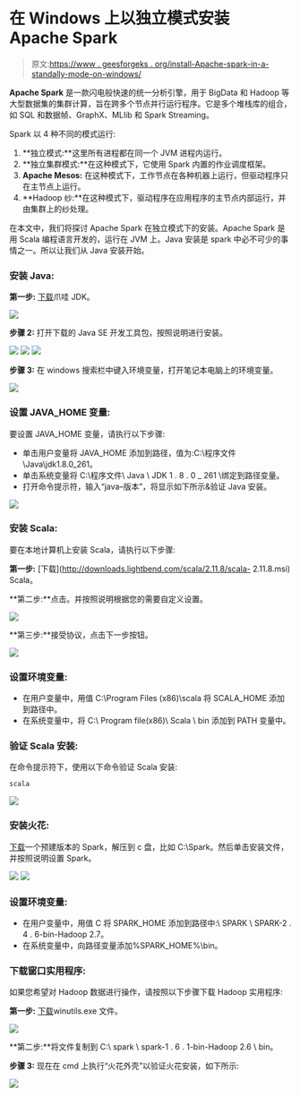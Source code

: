 # 在 Windows 上以独立模式安装 Apache Spark

> 原文:[https://www . geesforgeks . org/install-Apache-spark-in-a-standally-mode-on-windows/](https://www.geeksforgeeks.org/install-apache-spark-in-a-standalone-mode-on-windows/)

**Apache Spark** 是一款闪电般快速的统一分析引擎，用于 BigData 和 Hadoop 等大型数据集的集群计算，旨在跨多个节点并行运行程序。它是多个堆栈库的组合，如 SQL 和数据帧、GraphX、MLlib 和 Spark Streaming。

Spark 以 4 种不同的模式运行:

1.  **独立模式:**这里所有进程都在同一个 JVM 进程内运行。
2.  **独立集群模式:**在这种模式下，它使用 Spark 内置的作业调度框架。
3.  **Apache Mesos:** 在这种模式下，工作节点在各种机器上运行，但驱动程序只在主节点上运行。
4.  **Hadoop 纱:**在这种模式下，驱动程序在应用程序的主节点内部运行，并由集群上的纱处理。

在本文中，我们将探讨 Apache Spark 在独立模式下的安装。Apache Spark 是用 Scala 编程语言开发的，运行在 JVM 上。Java 安装是 spark 中必不可少的事情之一。所以让我们从 Java 安装开始。

### 安装 Java:

**第一步:** [下载](https://www.oracle.com/in/java/technologies/javase-jdk15-downloads.html)爪哇 JDK。

![](img/66090d5992a52584c4c14c76f0ce9ba6.png)

**步骤 2:** 打开下载的 Java SE 开发工具包，按照说明进行安装。

![](img/21da141fe3b1ba2c33ace0f560ab7af4.png) ![](img/823ed3f140a974ed01663e3f01e4e9cf.png) ![](img/ac479f559a6d9171f8e184838132a337.png)

**步骤 3:** 在 windows 搜索栏中键入环境变量，打开笔记本电脑上的环境变量。

![](img/a6bd06143e94816df763ba5e8608bfd1.png)

### **设置 JAVA_HOME 变量:**

要设置 JAVA_HOME 变量，请执行以下步骤:

*   单击用户变量将 JAVA_HOME 添加到路径，值为:C:\程序文件\Java\jdk1.8.0_261。
*   单击系统变量将 C:\程序文件\ Java \ JDK 1 . 8 . 0 _ 261 \绑定到路径变量。
*   打开命令提示符，输入“java–版本”，将显示如下所示&验证 Java 安装。

![](img/b8126c13cb63fe3adb515d9031ab8185.png)

### 安装 Scala:

要在本地计算机上安装 Scala，请执行以下步骤:

**第一步:** [下载](http://downloads.lightbend.com/scala/2.11.8/scala- 2.11.8.msi) Scala。

**第二步:**点击。并按照说明根据您的需要自定义设置。

![](img/c6dd806f36d7c14a0bdeb37b50ef8248.png)

**第三步:**接受协议，点击下一步按钮。

![](img/7d42fba4dc90eba0e5d0ae37ce398c88.png)

### 设置环境变量:

*   在用户变量中，用值 C:\Program Files (x86)\scala 将 SCALA_HOME 添加到路径中。
*   在系统变量中，将 C:\ Program file(x86)\ Scala \ bin 添加到 PATH 变量中。

### 验证 Scala 安装:

在命令提示符下，使用以下命令验证 Scala 安装:

```java
scala
```

![](img/ab4db05792b4b65a9c19eac9d12fbf37.png)

### 安装火花:

[下载](http://spark.apache.org/downloads.html)一个预建版本的 Spark，解压到 c 盘，比如 C:\Spark。然后单击安装文件，并按照说明设置 Spark。

![](img/b04bfa2de153c65c4b8b75b45cadea1f.png)
![](img/cffdc06fd4de1ba1f7e5b4f25f0e4499.png)

### 设置环境变量:

*   在用户变量中，用值 C 将 SPARK_HOME 添加到路径中:\ SPARK \ SPARK-2 . 4 . 6-bin-Hadoop 2.7。
*   在系统变量中，向路径变量添加%SPARK_HOME%\bin。

### 下载窗口实用程序:

如果您希望对 Hadoop 数据进行操作，请按照以下步骤下载 Hadoop 实用程序:

**第一步:** [下载](https://github.com/stonefl/winutils/raw/master/hadoop-2.7.1/bin/winutils.exe)winutils.exe 文件。

![](img/543f91d7cd3afa59c4919c1c1c625ffe.png)

**第二步:**将文件复制到 C:\ spark \ spark-1 . 6 . 1-bin-Hadoop 2.6 \ bin。

**步骤 3:** 现在在 cmd 上执行“火花外壳”以验证火花安装，如下所示:

![](img/893e7803bd1372affa26cb71b746d129.png)